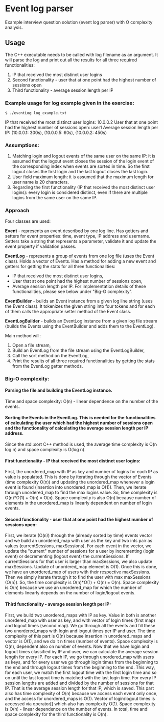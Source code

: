 # Event log parser

Example interview question solution (event log parser) with O complexity analysis.

## Usage

The C++ executable needs to be called with log filename as an argument.
It will parse the log and print out all the results for all three required functionalities:
1. IP that received the most distinct user logins
2. Second functionality - user that at one point had the highest number of sessions open
3. Third functionality - average session length per IP

### Example usage for log example given in the exercise:

    $ ./eventLog log_example.txt 

IP that received the most distinct user logins: 10.0.0.2
User that at one point had the highest number of sessions open: user1
Average session length per IP: (10.0.0.1: 300s), (10.0.0.5: 60s), (10.0.0.2: 450s)

### Assumptions:

1. Matching login and logout events of the same user on the same IP: it is assumed that the logout event closes the session of the login event of the corresponding index when events are sorted in time. So the first logout closes the first login and the last logout closes the last login.
2. User field maximum length: it is assumed that the maximum length for user name is 20 characters.
3. Regarding the first functionality (IP that received the most distinct user logins): every login is considered distinct, even if there are multiple logins from the same user on the same IP.

### Approach

Four classes are used:

**Event** - represents an event described by one log line. Has getters and setters for event properties: time, event type, IP address and username. Setters take a string that represents a parameter, validate it and update the event property if validation passes.

**EventLog** - represents a group of events from one log file (uses the Event class). Holds a vector of Events. Has a method for adding a new event and getters for getting the stats for all three functionalities:
 - IP that received the most distinct user logins,
 - User that at one point had the highest number of sessions open,
 - Average session length per IP.
For implementation details of these functionalities, please see below under "Big-O complexity".

**EventBuilder** - builds an Event instance from a given log line string (uses the Event class). It tokenizes the given string into four tokens and for each of them calls the appropriate setter method of the Event class.

**EventLogBuilder** - builds an EventLog instance from a given log file stream (builds the Events using the EventBuilder and adds them to the EventLog).

Main method will:
1) Open a file stream,
2) Build an EventLog from the file stream using the EventLogBuilder,
3) Call the sort method on the EventLog,
4) Print the results of all three required functionalities by getting the stats from the EventLog getter methods.


### Big-O complexity:

#### Parsing the file and building the EventLog instance.
Time and space complexity: O(n) - linear dependence on the number of the events.
   
#### Sorting the Events in the EventLog. This is needed for the functionalities of calculating the user which had the highest number of sessions open and the functionality of calculating the average session length per IP address.

Since the std::sort C++ method is used, the average time complexity is O(n log n) and space complexity is O(log n).

#### First functionality - IP that received the most distinct user logins:
First, the unordered_map with IP as key and number of logins for each IP as value is populated. This is done by iterating through the vector of Events (time complexity O(n)) and updating the unordered_map whenever a login event is found (insertion into unordered_map is O(1)). Then, we iterate through unordered_map to find the max logins value. So, time complexity is O(n)*O(1) + O(n) = O(n).
Space complexity is also O(n) because number of elements in the unordered_map is linearly dependent on number of login events.
  
#### Second functionality - user that at one point had the highest number of sessions open:
First, we iterate (O(n)) through the (already sorted by time) events vector and we build an unordered_map with user as the key and two ints pair as values (currentSessions, maxSessions). For each event in the vector, we update the "current" number of sessions for a user by incrementing (login event) or decrementing (logout event) the currentSessions. If currentSessions for that user is larger than maxSessions, we also update maxSessions. Update of unordered_map element is O(1).
Once this is done, we have an unordered_map of users with their respective maxSessions. Then we simply iterate through it to find the user with max maxSessions (O(n)).
So, the time complexity is O(n)*O(1) + O(n) = O(n).
Space complexity is O(n) because we use an unordered_map for which the number of elements linearly depends on the number of login/logout events.
  
#### Third functionality - average session length per IP:
First, we build two unordered_maps with IP as key. Value in both is another unordered_map with user as key, and with vector of login times (first map) and logout times (second map).
We go through all the events and fill these two unordered_maps with login and logout times per IP and user. The time complexity of this part is O(n) because insertion in unordered_maps and vector is O(1), and we do it n times (number of events). Space complexity is O(n), dependent also on number of events.
Now that we have login and logout times classified by IP and user, we can calculate the average session length for every IP. For each IP, we go through unordered_map with users as keys, and for every user we go through login times from the beginning to the end and through logout times from the beginning to the end. This way, for each user, we match the first logout time with the first login time and so on until the last logout time is matched with the last login time. For every IP session lengths are added and divided by the number of sessions for that IP. That is the average session length for that IP, which is saved.
This part also has time complexity of O(n) because we access each event only once, and the access for unordered_maps is O(1). Vector of login/logout times is accessed via operator[] which also has complexity O(1). Space complexity is O(n) - linear dependence on the number of events.
In total, time and space complexity for the third functionality is O(n).
